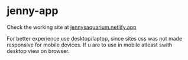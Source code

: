 # jenny-app
Check the working site at [jennysaquarium.netlify.app](jennysaquarium.netlify.app)

For better experience use desktop/laptop, since sites css was not made responsive for mobile devices. If u are to use in mobile atleast swith desktop view on browser.
